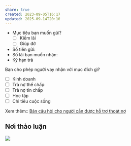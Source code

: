 ```yaml
---
share: true
created: 2023-09-05T16:17
updated: 2025-09-14T20:10
---
```

- Mục tiêu bạn muốn gửi?
	- [ ] Kiếm lãi
	- [ ] Giúp đỡ
- Số tiền gửi:
- Số lãi bạn muốn nhận:
- Kỳ hạn trả

Bạn cho phép người vay nhận với mục đích gì?
- [ ] Kinh doanh
- [ ] Trả nợ thế chấp
- [ ] Trả nợ tín chấp
- [ ] Học tập
- [ ] Chi tiêu cuộc sống

Xem thêm:: [Bản câu hỏi cho người cần được hỗ trợ thoát nợ](./B%E1%BA%A3n%20c%C3%A2u%20h%E1%BB%8Fi%20cho%20ng%C6%B0%E1%BB%9Di%20c%E1%BA%A7n%20%C4%91%C6%B0%E1%BB%A3c%20h%E1%BB%97%20tr%E1%BB%A3%20tho%C3%A1t%20n%E1%BB%A3.md)
## Nơi thảo luận
![](https://imagizer.imageshack.com/a/img923/1273/jQAnX6.png)